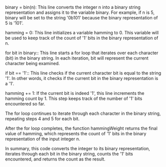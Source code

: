 binary = bin(n): This line converts the integer n into a binary string representation and assigns it to the variable binary. For example, if n is 5, binary will be set to the string '0b101' because the binary representation of 5 is '101'.

hamming = 0: This line initializes a variable hamming to 0. This variable will be used to keep track of the count of '1' bits in the binary representation of n.

for bit in binary:: This line starts a for loop that iterates over each character (bit) in the binary string. In each iteration, bit will represent the current character being examined.

if bit == '1':: This line checks if the current character bit is equal to the string '1'. In other words, it checks if the current bit in the binary representation is a '1'.

hamming += 1: If the current bit is indeed '1', this line increments the hamming count by 1. This step keeps track of the number of '1' bits encountered so far.

The for loop continues to iterate through each character in the binary string, repeating steps 4 and 5 for each bit.

After the for loop completes, the function hammingWeight returns the final value of hamming, which represents the count of '1' bits in the binary representation of the input integer n.

In summary, this code converts the integer to its binary representation, iterates through each bit in the binary string, counts the '1' bits encountered, and returns the count as the result.​
